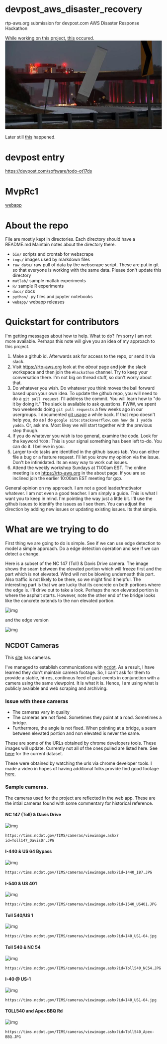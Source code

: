 # devpost_aws_disaster_recovery
rtp-aws.org submission for devpost.com AWS Disaster Response Hackathon

While working on this project, [this](https://www.wral.com/tractor-trailer-slides-off-n-c-147-2-killed-in-nash-county-crash/20081601/) occured.
![img](imgs/truck1-DMID1-5tkyirekb-640x360.jpg)

Later still [this](https://www.wral.com/ambulance-carrying-patient-skids-off-i-87-in-slew-of-ice-related-wrecks/20089162/) happened.


# devpost entry
https://devpost.com/software/todo-ot17ds


# MvpRc1
[webapp](http://mvprc1.rtp-aws.org/)

# About the repo

File are mostly kept in directories.  Each directory should have a README.md
Maintain notes about the directory there.

* `bin/` scripts and crontab for webscrape
* `imgs/`  images used by markdown files
* `raw_data/` raw pull of data by the webscrape script. These are put in git so that everyone is working with the same data.  Please don't update this directory
* `matlab/`  sample matlab experiments
* `R/`  sample R experiments
* `docs/`  docs
* `python/`  .py files and jupyter notebooks
* `webapp/`  webapp releases



# Quickstart for contributors

I'm getting messages about how to help.  What to do?  I'm sorry I am not more
available.  Perhaps this note will give you an idea of my approach to this project.

1. Make a github id.  Afterwards ask for access to the repo, or send it via slack.
2. Visit https://rtp-aws.org look at the *about* page and join the slack workspace and then join the `#hackathon` channel.  Try to keep your conversation there. I'm not big on thread stuff, so don't worry about that.
3. Do whatever you wish.   Do whatever you think moves the ball forward based upon your own idea.  To update the github repo, you will need to do a `git pull request`.  I'll address the commit.  You will learn how to "do it by doing it." The slack is available to ask questions. FWIW, we spent two weekends doing `git pull requests` a few weeks ago in our usergroups.  I documented [git usage](https://gitlab.com/netskink/git-testy)  a while back.  If that repo doesn't help you,  do as I do  `google site:stackoverflow.com how do I yadda yadda`. Or, ask me. Most likey we will start together with the previous step though.
4. If you do whatever you wish is too general,  examine the code. Look for the keyword `TODO:`  This is your signal something has been left to-do.  You can do it.  I believe in you.
5. Larger to-do tasks are identified in the github issues tab.  You can either file
a bug or a feature request.  I'll let you know my opinion via the issue.  Don't be intimidated.  Its an easy way to work out issues.
6. Attend the weekly workshop Sundays at 11:00am EST. The online meeting is on https://rtp-aws.org in the about page.  If you are so inclined join the earlier 10:00am EST meeting for gcp.


General opinion on my approach.  I am not a good leader/motivator whatever. I am not
even a good teacher.  I am simply a guide.  This is what I want you to
keep in mind.  I'm pointing the way just a little bit.  I'll use the github issues to
identify the issues as I see them.  You can adjust the direction by adding new issues
or updating existing issues.  Its that simple.

# What are we trying to do

First thing we are going to do is simple.  See if we can use edge detection to model a simple approach.  Do a edge detection operation and see if we can detect a change.

Here is a subset of the NC 147 (Toll) & Davis Drive camera.  The image shows the seam between the elevated portion which will freeze first and the part which is not elevated.  Wind will not be blowing underneath this part.  Also traffic is not likely to be there, so we might find it helpful.  The interesting part is that we are lucky that its concrete on both portions where the edge is.  I'll drive out to take a look.  Perhaps the non elevated portion is where the asphalt starts.  However, note the other end of the bridge looks like the concrete extends to the non elevated portion.

![img](imgs/NC147_DAVIS_DR_subset.png)

and the edge version

![img](imgs/NC147_DAVIS_DR_subset_edge.png)



## NCDOT Cameras

This [site](https://drivenc.gov/#adverse-weather)  has cameras.  

I've managed to establish communications with [ncdot](https://www.ncdot.gov/travel-maps/traffic-travel/severe-weather/Pages/winter.aspx).  As a result, I have learned they don't maintain camera footage.  So, I can't ask for them to provide a stable, hi-res, continous feed of past events in conjunction with a camera using the same viewpoint.  It is what it is.  Hence, I am using what is publicly avaiable and web scraping and archiving.


### Issue with these cameras

* The cameras vary in quality
* The cameras are not fixed. Sometimes they point at a road.  Sometimes a bridge.
* Furthermore, the angle is not fixed.  When pointing at a bridge, a seam between elevated portion and non elevated is never the same.


These are some of the URLs obtained by chrome developers tools.  These images will update.  Currently not all of the ones pulled are listed here. See [here](imgs/raw_data) for the current dataset.

These were obtained by watching the urls via chrome developer tools.  I made a video in hopes of having additional folks provide find good footage [here.](https://youtu.be/RRuaG0_W7B4) 

### Sample cameras.

The cameras used for the project are reflected in the web app.  These are the intial cameras found with some commentary for historical reference.

#### NC 147 (Toll) & Davis Drive

![img](https://tims.ncdot.gov/TIMS/cameras/viewimage.ashx?id=Toll147_DavisDr.JPG)

```
https://tims.ncdot.gov/TIMS/cameras/viewimage.ashx?id=Toll147_DavisDr.JPG
```

#### I-440 & US 64 Bypass

![img](https://tims.ncdot.gov/TIMS/cameras/viewimage.ashx?id=I440_I87.JPG)

```
https://tims.ncdot.gov/TIMS/cameras/viewimage.ashx?id=I440_I87.JPG
```

#### I-540 & US 401

![img](https://tims.ncdot.gov/TIMS/cameras/viewimage.ashx?id=I540_US401.JPG)

```
https://tims.ncdot.gov/TIMS/cameras/viewimage.ashx?id=I540_US401.JPG
```
#### Toll 540/US 1

![img](https://tims.ncdot.gov/TIMS/cameras/viewimage.ashx?id=I40_US1-64.jpg)

```
https://tims.ncdot.gov/TIMS/cameras/viewimage.ashx?id=I40_US1-64.jpg
```

#### Toll 540 & NC 54

![img](https://tims.ncdot.gov/TIMS/cameras/viewimage.ashx?id=Toll540_NC54.JPG)

```
https://tims.ncdot.gov/TIMS/cameras/viewimage.ashx?id=Toll540_NC54.JPG
```

#### I-40 @ US-1

![img](https://tims.ncdot.gov/TIMS/cameras/viewimage.ashx?id=Toll540_US1.JPG)

```
https://tims.ncdot.gov/TIMS/cameras/viewimage.ashx?id=I40_US1-64.jpg
```
#### TOLL540 and Apex BBQ Rd

![img](https://tims.ncdot.gov/TIMS/cameras/viewimage.ashx?id=Toll540_Apex-BBQ.JPG)

```
https://tims.ncdot.gov/TIMS/cameras/viewimage.ashx?id=Toll540_Apex-BBQ.JPG
```
